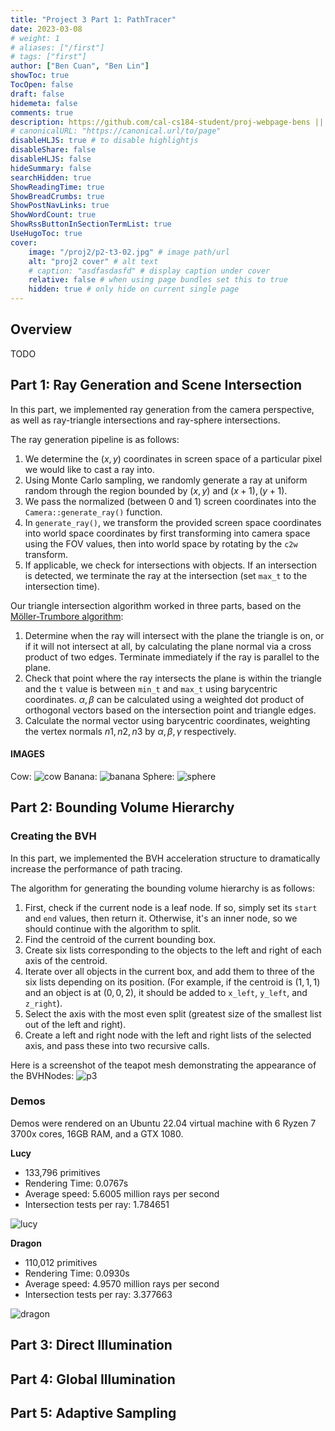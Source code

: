 ```yaml
---
title: "Project 3 Part 1: PathTracer"
date: 2023-03-08
# weight: 1
# aliases: ["/first"]
# tags: ["first"]
author: ["Ben Cuan", "Ben Lin"]
showToc: true
TocOpen: false
draft: false
hidemeta: false
comments: true
description: https://github.com/cal-cs184-student/proj-webpage-bens || https://github.com/cal-cs184-student/p2-pathtracer-sp23-bens3
# canonicalURL: "https://canonical.url/to/page"
disableHLJS: true # to disable highlightjs
disableShare: false
disableHLJS: false
hideSummary: false
searchHidden: true
ShowReadingTime: true
ShowBreadCrumbs: true
ShowPostNavLinks: true
ShowWordCount: true
ShowRssButtonInSectionTermList: true
UseHugoToc: true
cover:
    image: "/proj2/p2-t3-02.jpg" # image path/url
    alt: "proj2 cover" # alt text
    # caption: "asdfasdasfd" # display caption under cover
    relative: false # when using page bundles set this to true
    hidden: true # only hide on current single page
---
```



## Overview
TODO

## Part 1: Ray Generation and Scene Intersection

In this part, we implemented ray generation from the camera perspective, as well as ray-triangle intersections and ray-sphere intersections.

The ray generation pipeline is as follows:
1. We determine the $(x, y)$ coordinates in screen space of a particular pixel we would like to cast a ray into.
2. Using Monte Carlo sampling, we randomly generate a ray at uniform random through the region bounded by $(x, y)$ and $(x+1), (y+1)$.
3. We pass the normalized (between 0 and 1) screen coordinates into the `Camera::generate_ray()` function.
4. In `generate_ray()`, we transform the provided screen space coordinates into world space coordinates by first transforming into camera space using the FOV values, then into world space by rotating by the `c2w` transform.
5. If applicable, we check for intersections with objects. If an intersection is detected, we terminate the ray at the intersection (set `max_t` to the intersection time).

Our triangle intersection algorithm worked in three parts, based on the [Möller-Trumbore algorithm](https://cs184.eecs.berkeley.edu/sp23/lecture/9-22/intro-to-ray-tracing-and-acceler):
1. Determine when the ray will intersect with the plane the triangle is on, or if it will not intersect at all, by calculating the plane normal via a cross product of two edges. Terminate immediately if the ray is parallel to the plane.
2. Check that point where the ray intersects the plane is within the triangle and the `t` value is between `min_t` and `max_t` using barycentric coordinates. $\alpha, \beta$ can be calculated using a weighted dot product of orthogonal vectors based on the intersection point and triangle edges.
3. Calculate the normal vector using barycentric coordinates, weighting the vertex normals $n1, n2, n3$ by $\alpha, \beta, \gamma$ respectively.

#### IMAGES

Cow:
![cow](/proj3/cow.png)
Banana:
![banana](/proj3/banana.png)
Sphere:
![sphere](/proj3/CBspheres.png)

## Part 2: Bounding Volume Hierarchy

### Creating the BVH
In this part, we implemented the BVH acceleration structure to dramatically increase the performance of path tracing.

The algorithm for generating the bounding volume hierarchy is as follows:
1. First, check if the current node is a leaf node. If so, simply set its `start` and `end` values, then return it. Otherwise, it's an inner node, so we should continue with the algorithm to split.
2. Find the centroid of the current bounding box.
3. Create six lists corresponding to the objects to the left and right of each axis of the centroid.
4. Iterate over all objects in the current box, and add them to three of the six lists depending on its position. (For example, if the centroid is $(1,1,1)$ and an object is at $(0,0,2)$, it should be added to `x_left`, `y_left`, and `z_right`).
5. Select the axis with the most even split (greatest size of the smallest list out of the left and right).
6. Create a left and right node with the left and right lists of the selected axis, and pass these into two recursive calls.

Here is a screenshot of the teapot mesh demonstrating the appearance of the BVHNodes:
![p3](/proj3/p3-2.png)

### Demos

Demos were rendered on an Ubuntu 22.04 virtual machine with 6 Ryzen 7 3700x cores, 16GB RAM, and a GTX 1080.

**Lucy**
 - 133,796 primitives
 - Rendering Time: 0.0767s
 - Average speed: 5.6005 million rays per second
 - Intersection tests per ray: 1.784651

![lucy](/proj3/CBlucy.png)


**Dragon**
 - 110,012 primitives
 - Rendering Time: 0.0930s
 - Average speed: 4.9570 million rays per second
 - Intersection tests per ray: 3.377663

![dragon](/proj3/CBdragon.png)


## Part 3: Direct Illumination

## Part 4: Global Illumination

## Part 5: Adaptive Sampling
